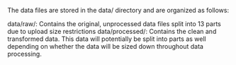 The data files are stored in the data/ directory and are organized as follows:

data/raw/: Contains the original, unprocessed data files split into 13 parts due to upload size restrictions
data/processed/: Contains the clean and transformed data. This data will potentially be split into parts as well depending on whether the data will be sized down throughout data processing. 
